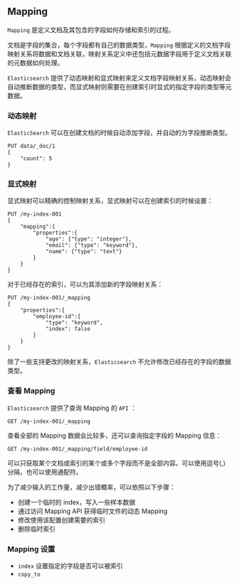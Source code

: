 ## Mapping

`Mapping` 是定义文档及其包含的字段如何存储和索引的过程。

文档是字段的集合，每个字段都有自己的数据类型，`Mapping` 根据定义的文档字段映射关系将数据和文档关联，映射关系定义中还包括元数据字段用于定义文档关联的元数据如何处理。

`Elasticsearch` 提供了动态映射和显式映射来定义文档字段映射关系，动态映射会自动推断数据的类型，而显式映射则需要在创建索引时显式的指定字段的类型等元数据。



### 动态映射

`ElasticSearch` 可以在创建文档的时候自动添加字段，并自动的为字段推断类型。

```shell
PUT data/_doc/1
{
	"count": 5
}
```



### 显式映射

显式映射可以精确的控制映射关系，显式映射可以在创建索引的时候设置：

```shell
PUT /my-index-001
{
	"mapping":{
		"properties":{
			"age": {"type": "integer"},
			"email": {"type": "keyword"},
			"name": {"type": "text"}
		}
	}
}
```

对于已经存在的索引，可以为其添加新的字段映射关系：

```shell
PUT /my-index-001/_mapping
{
	"properties":{
		"employee-id":{
			"type": "keyword",
			"index": false
		}
	}
}
```

除了一些支持更改的映射关系，`Elasticsearch` 不允许修改已经存在的字段的数据类型。

### 查看 Mapping

`Elasticsearch` 提供了查询 Mapping 的 `API` ：

```shell
GET /my-index-001/_mapping
```

查看全部的 Mapping 数据会比较多，还可以查询指定字段的 Mapping 信息：

```shell
GET /my-index-001/_mapping/field/employee-id
```

可以只获取某个文档或索引的某个或多个字段而不是全部内容。可以使用逗号(,)分隔，也可以使用通配符。



为了减少输入的工作量，减少出错概率，可以依照以下步骤：

- 创建一个临时的 index，写入一些样本数据
- 通过访问 Mapping API 获得临时文件的动态 Mapping
- 修改使用该配置创建需要的索引
- 删除临时索引

### Mapping 设置

- `index` 设置指定的字段是否可以被索引
- `copy_to`



